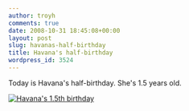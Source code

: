 ```yaml
---
author: troyh
comments: true
date: 2008-10-31 18:45:08+00:00
layout: post
slug: havanas-half-birthday
title: Havana's half-birthday
wordpress_id: 3524
---
```


Today is Havana's half-birthday. She's 1.5 years old.

[![Havana's 1.5th birthday](http://farm4.static.flickr.com/3050/2996552628_ae41c93d76.jpg)](http://www.flickr.com/photos/troyh/2996552628/)
